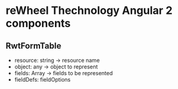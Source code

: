 # reWheel Thechnology Angular 2 components

## RwtFormTable
- resource: string -> resource name
- object: any -> object to represent
- fields: Array<string> -> fields to be represented
- fieldDefs: fieldOptions 